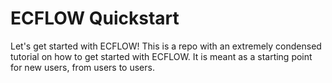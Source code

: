 # ECFLOW Quickstart
Let's get started with ECFLOW! This is a repo with an extremely condensed tutorial on how to get started with ECFLOW. It is meant as a starting point for new users, from users to users.